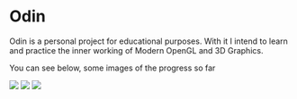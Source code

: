# Odin
Odin is a personal project for educational purposes. With it I intend to learn and practice the inner working of Modern OpenGL and 3D Graphics.

You can see below, some images of the progress so far

<img src="https://www.dropbox.com/s/vd7azmzv9hrmf26/Odin3.png?raw=1" />
<img src="https://www.dropbox.com/s/hkkt9umo2sztxmg/Odin2.png?raw=1" />
<img src="https://www.dropbox.com/s/z63gvez8uiji3tq/Odin.png?raw=1" />
